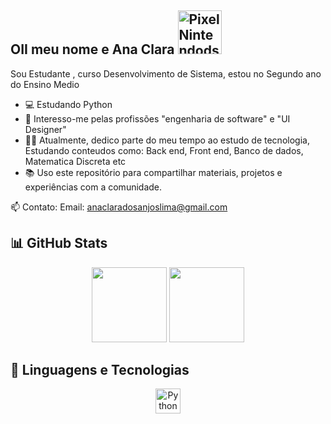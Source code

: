 ## OII meu nome e Ana Clara  <img src="https://i.pinimg.com/originals/ed/4f/ec/ed4fec2ec8edb40dbfd3a62a5850bbb9.gif" jsaction="" class="sFlh5c FyHeAf iPVvYb" style="max-width: 80px; height: 70px; margin: 0px; width: 70px;" alt="Pixel Nintendods Sticker by KawaiiPixelArts - Find &amp; Share on GIPHY" jsname="kn3ccd">

Sou Estudante , curso Desenvolvimento de Sistema, estou no Segundo ano do Ensino Medio 

- 💻 Estudando Python 
- 🔐 Interesso-me pelas profissões "engenharia de software" e "UI Designer"
- 👨‍🏫 Atualmente, dedico parte do meu tempo ao estudo de tecnologia, Estudando conteudos como: Back end, Front end, Banco de dados, Matematica Discreta etc
- 📚 Uso este repositório para compartilhar materiais, projetos e experiências com a comunidade.

📫 Contato:  Email: anaclaradosanjoslima@gmail.com 



## 📊 GitHub Stats

<p align="center">
  <img height="120em" src="https://github-readme-stats.vercel.app/api?username=Anaclaradojao&show_icons=true&theme=tokyonight&hide_title=false" />
  <img height="120em" src="https://github-readme-stats.vercel.app/api/top-langs/?username=Anaclaradojao&layout=compact&theme=tokyonight" />
</p>

## 🚀 Linguagens e Tecnologias

<p align="center">
  <img src="https://cdn.jsdelivr.net/gh/devicons/devicon/icons/python/python-original.svg" height="40" alt="Python" />


